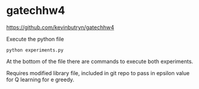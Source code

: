 # gatechhw4

https://github.com/kevinbutryn/gatechhw4

Execute the python file 

```
python experiments.py
```

At the bottom of the file there are commands to execute both experiments.

Requires modified library file, included in git repo to pass in epsilon value for Q learning for e greedy. 